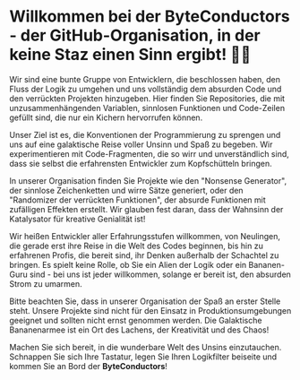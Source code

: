 # Willkommen bei der **ByteConductors** - der GitHub-Organisation, in der keine Staz einen Sinn ergibt! 🍌🚀

Wir sind eine bunte Gruppe von Entwicklern, die beschlossen haben, den Fluss der Logik zu umgehen und uns vollständig dem absurden Code und den verrückten Projekten hinzugeben. Hier finden Sie Repositories, die mit unzusammenhängenden Variablen, sinnlosen Funktionen und Code-Zeilen gefüllt sind, die nur ein Kichern hervorrufen können.

Unser Ziel ist es, die Konventionen der Programmierung zu sprengen und uns auf eine galaktische Reise voller Unsinn und Spaß zu begeben. Wir experimentieren mit Code-Fragmenten, die so wirr und unverständlich sind, dass sie selbst die erfahrensten Entwickler zum Kopfschütteln bringen.

In unserer Organisation finden Sie Projekte wie den "Nonsense Generator", der sinnlose Zeichenketten und wirre Sätze generiert, oder den "Randomizer der verrückten Funktionen", der absurde Funktionen mit zufälligen Effekten erstellt. Wir glauben fest daran, dass der Wahnsinn der Katalysator für kreative Genialität ist!

Wir heißen Entwickler aller Erfahrungsstufen willkommen, von Neulingen, die gerade erst ihre Reise in die Welt des Codes beginnen, bis hin zu erfahrenen Profis, die bereit sind, ihr Denken außerhalb der Schachtel zu bringen. Es spielt keine Rolle, ob Sie ein Alien der Logik oder ein Bananen-Guru sind - bei uns ist jeder willkommen, solange er bereit ist, den absurden Strom zu umarmen.

Bitte beachten Sie, dass in unserer Organisation der Spaß an erster Stelle steht. Unsere Projekte sind nicht für den Einsatz in Produktionsumgebungen geeignet und sollten nicht ernst genommen werden. Die Galaktische Bananenarmee ist ein Ort des Lachens, der Kreativität und des Chaos!

Machen Sie sich bereit, in die wunderbare Welt des Unsins einzutauchen. Schnappen Sie sich Ihre Tastatur, legen Sie Ihren Logikfilter beiseite und kommen Sie an Bord der **ByteConductors**!
